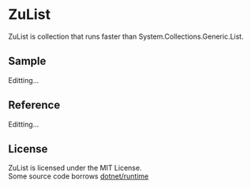 # ZuList
ZuList is collection that runs faster than System.Collections.Generic.List<T>.

## Sample
Editting...

## Reference
Editting...

## License
ZuList is licensed under the MIT License.  
Some source code borrows [dotnet/runtime](https://github.com/dotnet/runtime)
